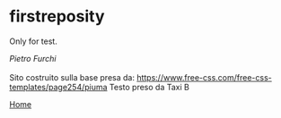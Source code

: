 # firstreposity
Only for test.

*Pietro Furchi*
<br><br>
Sito costruito sulla base presa da: https://www.free-css.com/free-css-templates/page254/piuma
Testo preso da Taxi B

<a href="#"> Home </a>

